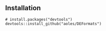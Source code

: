 ## Installation

```
# install.packages("devtools")
devtools::install_github("aoles/DEFormats")
```
